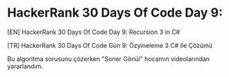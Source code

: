# HackerRank 30 Days Of Code Day 9:
[EN] HackerRank 30 Days Of Code Day 9: Recursion 3 in C# 

[TR] HackerRank 30 Days Of Code Gün 9: Özyineleme 3  C# ile Çözümü

Bu algoritma sorusunu çözerken "Soner Gönül" hocamın videolarından yararlandım.
